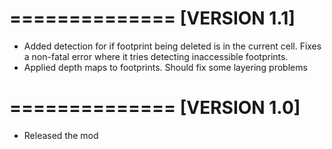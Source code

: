==============
[VERSION 1.1]
==============

- Added detection for if footprint being deleted is in the current cell. Fixes a non-fatal error where it tries detecting inaccessible footprints.
- Applied depth maps to footprints. Should fix some layering problems

==============
[VERSION 1.0]
==============

- Released the mod